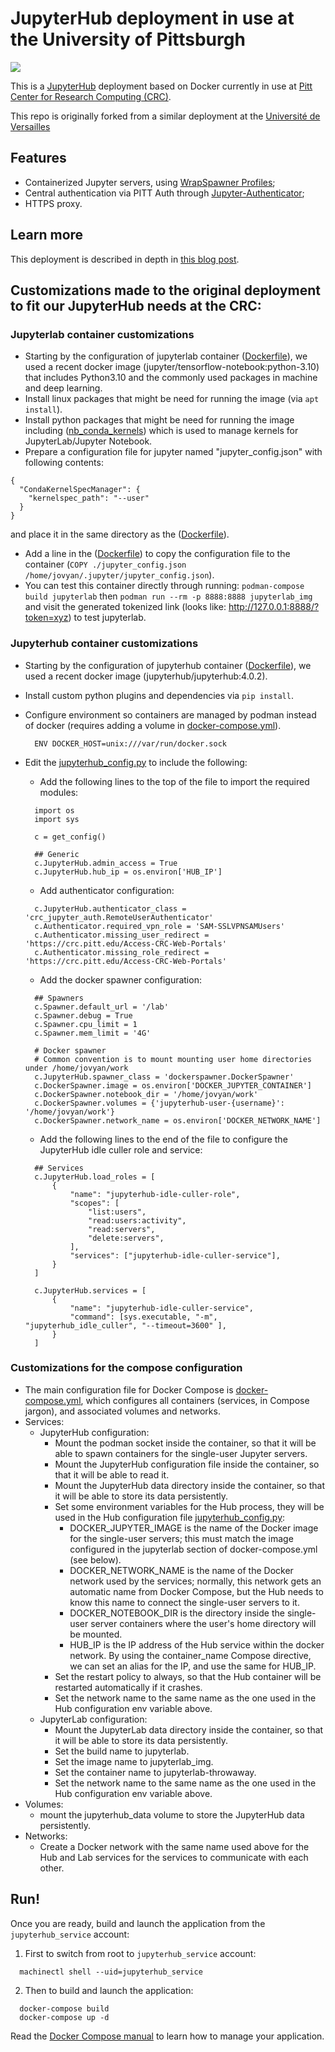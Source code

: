 # JupyterHub deployment in use at the University of Pittsburgh
[![](https://app.codacy.com/project/badge/Grade/26d5cf546348400c86d2de343e623e70)](https://app.codacy.com/gh/pitt-crc/jupyterhub-docker/dashboard?utm_source=gh&utm_medium=referral&utm_content=&utm_campaign=Badge_grade)

This is a [JupyterHub](https://jupyter.org/hub) deployment based on
Docker currently in use at [Pitt Center for Research Computing (CRC)](https://crc.pitt.edu/).

This repo is originally forked from a similar deployment at the [Université de Versailles](https://github.com/defeo/jupyterhub-docker.git)

## Features

- Containerized Jupyter servers, using [WrapSpawner Profiles](https://github.com/jupyterhub/wrapspawner);
- Central authentication via PITT Auth through [Jupyter-Authenticator](https://github.com/pitt-crc/Jupyter-Authenticator);
- HTTPS proxy.

## Learn more

This deployment is described in depth in [this blog
post](https://opendreamkit.org/2018/10/17/jupyterhub-docker/).

## Customizations made to the original deployment to fit our JupyterHub needs at the CRC:

### Jupyterlab container customizations
- Starting by the configuration of jupyterlab container ([Dockerfile](./jupyterlab/Dockerfile)), we used a recent docker image (jupyter/tensorflow-notebook:python-3.10) that includes Python3.10 and the commonly used packages in machine and deep learning.
- Install linux packages that might be need for running the image (via ```apt install```).
- Install python packages that might be need for running the image including ([nb_conda_kernels](https://github.com/Anaconda-Platform/nb_conda_kernels)) which is used to manage kernels for JupyterLab/Jupyter Notebook. 
- Prepare a configuration file for jupyter named "jupyter_config.json" with following contents:
```
{
  "CondaKernelSpecManager": {
    "kernelspec_path": "--user"
  }
}
```
and place it in the same directory as the ([Dockerfile](./jupyterlab/Dockerfile)).
- Add a line in the ([Dockerfile](./jupyterlab/Dockerfile)) to copy the configuration file to the container (```COPY ./jupyter_config.json /home/jovyan/.jupyter/jupyter_config.json```).
- You can test this container directly through running:
```podman-compose build jupyterlab``` then ```podman run --rm -p 8888:8888 jupyterlab_img```
and visit the generated tokenized link (looks like:  http://127.0.0.1:8888/?token=xyz) to test jupyterlab.

### Jupyterhub container customizations
- Starting by the configuration of jupyterhub container ([Dockerfile](./jupyterhub/Dockerfile)), we used a recent docker image (jupyterhub/jupyterhub:4.0.2).
- Install custom python plugins and dependencies via ```pip install```.
- Configure environment so containers are managed by podman instead of docker (requires adding a volume in [docker-compose.yml](docker-compose.yml)).
  ```
    ENV DOCKER_HOST=unix:///var/run/docker.sock
  ```
- Edit the [jupyterhub_config.py](./jupyterhub/jupyterhub_config.py) to include the following:
  - Add the following lines to the top of the file to import the required modules:
  ```
    import os
    import sys
    
    c = get_config()
    
    ## Generic
    c.JupyterHub.admin_access = True
    c.JupyterHub.hub_ip = os.environ['HUB_IP']
  ```
  
  - Add authenticator configuration:
  ```
    c.JupyterHub.authenticator_class = 'crc_jupyter_auth.RemoteUserAuthenticator'
    c.Authenticator.required_vpn_role = 'SAM-SSLVPNSAMUsers'
    c.Authenticator.missing_user_redirect = 'https://crc.pitt.edu/Access-CRC-Web-Portals'
    c.Authenticator.missing_role_redirect = 'https://crc.pitt.edu/Access-CRC-Web-Portals'
  ```
  
  - Add the docker spawner configuration:
  ```
    ## Spawners
    c.Spawner.default_url = '/lab'
    c.Spawner.debug = True
    c.Spawner.cpu_limit = 1
    c.Spawner.mem_limit = '4G'
    
    # Docker spawner
    # Common convention is to mount mounting user home directories under /home/jovyan/work
    c.JupyterHub.spawner_class = 'dockerspawner.DockerSpawner'
    c.DockerSpawner.image = os.environ['DOCKER_JUPYTER_CONTAINER']
    c.DockerSpawner.notebook_dir = '/home/jovyan/work'
    c.DockerSpawner.volumes = {'jupyterhub-user-{username}': '/home/jovyan/work'}
    c.DockerSpawner.network_name = os.environ['DOCKER_NETWORK_NAME']
  ```
  
  - Add the following lines to the end of the file to configure the JupyterHub idle culler role and service:
  ```
    ## Services
    c.JupyterHub.load_roles = [
        {
            "name": "jupyterhub-idle-culler-role",
            "scopes": [
                "list:users",
                "read:users:activity",
                "read:servers",
                "delete:servers",
            ],
            "services": ["jupyterhub-idle-culler-service"],
        }
    ]
    
    c.JupyterHub.services = [
        {
            "name": "jupyterhub-idle-culler-service",
            "command": [sys.executable, "-m", "jupyterhub_idle_culler", "--timeout=3600" ],
        }
    ]
  ```
### Customizations for the compose configuration
- The main configuration file for Docker Compose is [docker-compose.yml](docker-compose.yml), which configures all containers (services, in Compose jargon), and associated volumes and networks.
- Services:
  - JupyterHub configuration:
    - Mount the podman socket inside the container, so that it will be able to spawn containers for the single-user Jupyter servers.
    - Mount the JupyterHub configuration file inside the container, so that it will be able to read it.
    - Mount the JupyterHub data directory inside the container, so that it will be able to store its data persistently.
    - Set some environment variables for the Hub process, they will be used in the Hub configuration file [jupyterhub_config.py](./jupyterhub/jupyterhub_config.py):
      - DOCKER_JUPYTER_IMAGE is the name of the Docker image for the single-user servers; this must match the image configured in the jupyterlab section of docker-compose.yml (see below).
      - DOCKER_NETWORK_NAME is the name of the Docker network used by the services; normally, this network gets an automatic name from Docker Compose, but the Hub needs to know this name to connect the single-user servers to it.
      - DOCKER_NOTEBOOK_DIR is the directory inside the single-user server containers where the user's home directory will be mounted.
      - HUB_IP is the IP address of the Hub service within the docker network. By using the container_name Compose directive, we can set an alias for the IP, and use the same for HUB_IP.
    - Set the restart policy to always, so that the Hub container will be restarted automatically if it crashes.
    - Set the network name to the same name as the one used in the Hub configuration env variable above.
  - JupyterLab configuration:
    - Mount the JupyterLab data directory inside the container, so that it will be able to store its data persistently.
    - Set the build name to jupyterlab.
    - Set the image name to jupyterlab_img.
    - Set the container name to jupyterlab-throwaway.
    - Set the network name to the same name as the one used in the Hub configuration env variable above.
- Volumes:
  - mount the jupyterhub_data volume to store the JupyterHub data persistently.
- Networks:
  - Create a Docker network with the same name used above for the Hub and Lab services for the services to communicate with each other.

## Run!

Once you are ready, build and launch the application from the ```jupyterhub_service``` account:

1. First to switch from root to ```jupyterhub_service``` account:
```
  machinectl shell --uid=jupyterhub_service
```

2. Then to build and launch the application:

```
  docker-compose build
  docker-compose up -d
```

Read the [Docker Compose manual](https://docs.docker.com/compose/) to
learn how to manage your application.
